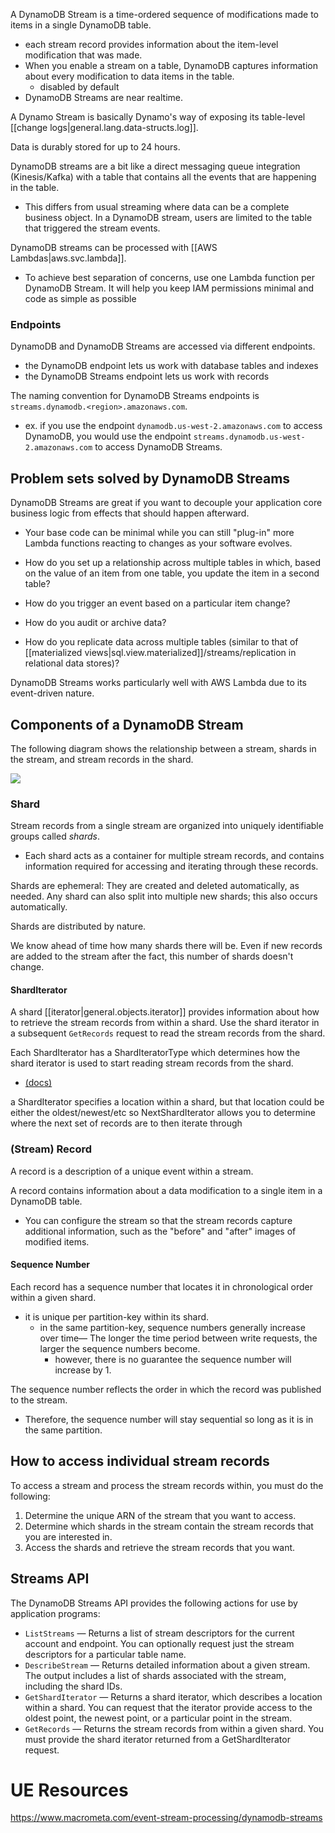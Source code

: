 
A DynamoDB Stream is a time-ordered sequence of modifications made to items in a single DynamoDB table.
- each stream record provides information about the item-level modification that was made.
- When you enable a stream on a table, DynamoDB captures information about every modification to data items in the table.
	- disabled by default
- DynamoDB Streams are near realtime.

A Dynamo Stream is basically Dynamo's way of exposing its table-level [[change logs|general.lang.data-structs.log]].

Data is durably stored for up to 24 hours.

DynamoDB streams are a bit like a direct messaging queue integration (Kinesis/Kafka) with a table that contains all the events that are happening in the table.
- This differs from usual streaming where data can be a complete business object. In a DynamoDB stream, users are limited to the table that triggered the stream events.

DynamoDB streams can be processed with [[AWS Lambdas|aws.svc.lambda]].
- To achieve best separation of concerns, use one Lambda function per DynamoDB Stream. It will help you keep IAM permissions minimal and code as simple as possible

### Endpoints
DynamoDB and DynamoDB Streams are accessed via different endpoints.
- the DynamoDB endpoint lets us work with database tables and indexes
- the DynamoDB Streams endpoint lets us work with records

The naming convention for DynamoDB Streams endpoints is `streams.dynamodb.<region>.amazonaws.com`.
- ex. if you use the endpoint `dynamodb.us-west-2.amazonaws.com` to access DynamoDB, you would use the endpoint `streams.dynamodb.us-west-2.amazonaws.com` to access DynamoDB Streams.

## Problem sets solved by DynamoDB Streams
DynamoDB Streams are great if you want to decouple your application core business logic from effects that should happen afterward.
- Your base code can be minimal while you can still "plug-in" more Lambda functions reacting to changes as your software evolves.

- How do you set up a relationship across multiple tables in which, based on the value of an item from one table, you update the item in a second table?
- How do you trigger an event based on a particular item change?
- How do you audit or archive data?
- How do you replicate data across multiple tables (similar to that of [[materialized views|sql.view.materialized]]/streams/replication in relational data stores)?

DynamoDB Streams works particularly well with AWS Lambda due to its event-driven nature.

## Components of a DynamoDB Stream

The following diagram shows the relationship between a stream, shards in the stream, and stream records in the shard.

![](/assets/images/2021-12-13-14-37-18.png)

### Shard
Stream records from a single stream are organized into uniquely identifiable groups called *shards*.
- Each shard acts as a container for multiple stream records, and contains information required for accessing and iterating through these records.

Shards are ephemeral: They are created and deleted automatically, as needed. Any shard can also split into multiple new shards; this also occurs automatically.

Shards are distributed by nature.

We know ahead of time how many shards there will be. Even if new records are added to the stream after the fact, this number of shards doesn't change.

#### ShardIterator
A shard [[iterator|general.objects.iterator]] provides information about how to retrieve the stream records from within a shard. Use the shard iterator in a subsequent `GetRecords` request to read the stream records from the shard.

Each ShardIterator has a ShardIteratorType which determines how the shard iterator is used to start reading stream records from the shard.
- [(docs)](https://docs.aws.amazon.com/amazondynamodb/latest/APIReference/API_streams_GetShardIterator.html)

a ShardIterator specifies a location within a shard, but that location could be either the oldest/newest/etc so NextShardIterator allows you to determine where the next set of records are to then iterate through

### (Stream) Record
A record is a description of a unique event within a stream.

A record contains information about a data modification to a single item in a DynamoDB table.
- You can configure the stream so that the stream records capture additional information, such as the "before" and "after" images of modified items.

#### Sequence Number
Each record has a sequence number that locates it in chronological order within a given shard.
- it is unique per partition-key within its shard.
	- in the same partition-key, sequence numbers generally increase over time— The longer the time period between write requests, the larger the sequence numbers become.
		- however, there is no guarantee the sequence number will increase by 1.

The sequence number reflects the order in which the record was published to the stream.
- Therefore, the sequence number will stay sequential so long as it is in the same partition.

## How to access individual stream records
To access a stream and process the stream records within, you must do the following:
1. Determine the unique ARN of the stream that you want to access.
2. Determine which shards in the stream contain the stream records that you are interested in.
3. Access the shards and retrieve the stream records that you want.

## Streams API
The DynamoDB Streams API provides the following actions for use by application programs:
- `ListStreams` — Returns a list of stream descriptors for the current account and endpoint. You can optionally request just the stream descriptors for a particular table name.
- `DescribeStream` — Returns detailed information about a given stream. The output includes a list of shards associated with the stream, including the shard IDs.
- `GetShardIterator` — Returns a shard iterator, which describes a location within a shard. You can request that the iterator provide access to the oldest point, the newest point, or a particular point in the stream.
- `GetRecords` — Returns the stream records from within a given shard. You must provide the shard iterator returned from a GetShardIterator request.

# UE Resources
https://www.macrometa.com/event-stream-processing/dynamodb-streams
